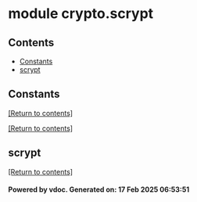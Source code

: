 # module crypto.scrypt


## Contents
- [Constants](#Constants)
- [scrypt](#scrypt)

## Constants
[[Return to contents]](#Contents)

[[Return to contents]](#Contents)

## scrypt
[[Return to contents]](#Contents)

#### Powered by vdoc. Generated on: 17 Feb 2025 06:53:51
